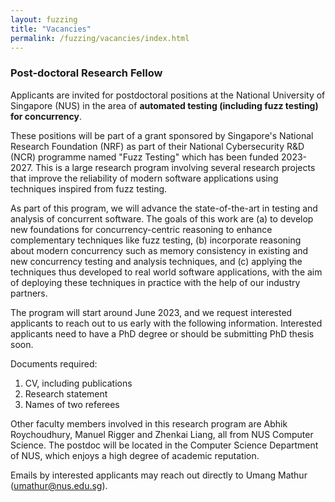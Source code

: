 ```yaml
---
layout: fuzzing
title: "Vacancies"
permalink: /fuzzing/vacancies/index.html
---
```


### Post-doctoral Research Fellow

Applicants are invited for postdoctoral positions at the National University of Singapore (NUS) in the area of **automated testing (including fuzz testing) for concurrency**.

These positions will be part of a grant sponsored by Singapore's National Research Foundation (NRF) as part of their National Cybersecurity R&D (NCR) programme named "Fuzz Testing" which has been funded 2023-2027. This is a large research program involving several research projects that improve the reliability of modern software applications using techniques inspired from fuzz testing.

As part of this program, we will advance the state-of-the-art in testing and analysis of concurrent software. The  goals of this work are (a) to develop new foundations for concurrency-centric reasoning to enhance complementary techniques like fuzz testing, (b) incorporate reasoning about modern concurrency such as memory consistency in existing and new concurrency testing and analysis techniques, and (c) applying the techniques thus developed to real world software applications, with the aim of deploying these techniques in practice with the help of our industry partners.

The program will start around June 2023, and we request interested applicants to reach out to us early with the following information. Interested applicants need to have a PhD degree or should be submitting PhD thesis soon.

Documents required:

1. CV, including publications
2. Research statement
3. Names of two referees

Other faculty members involved in this research program are Abhik Roychoudhury, Manuel Rigger and Zhenkai Liang, all from NUS Computer Science. The postdoc will be located in the Computer Science Department of NUS, which enjoys a high degree of academic reputation.


Emails by interested applicants may reach out directly to Umang Mathur ([umathur@nus.edu.sg](mailto:umathur@nus.edu.sg)).


